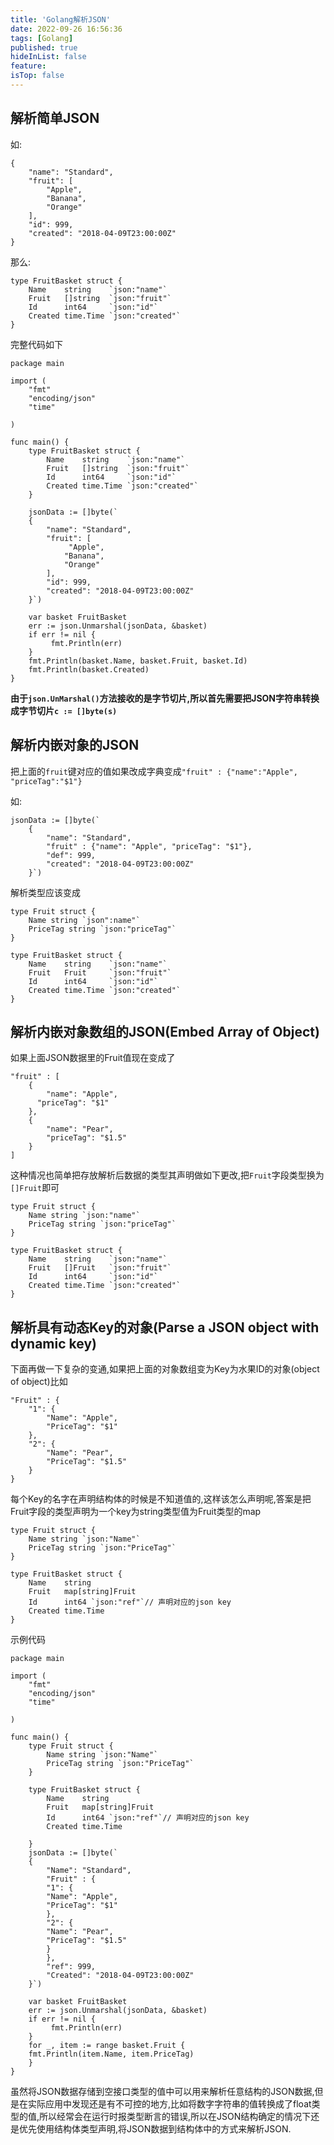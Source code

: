 ```yaml
---
title: 'Golang解析JSON'
date: 2022-09-26 16:56:36
tags: [Golang]
published: true
hideInList: false
feature: 
isTop: false
---
```

## 解析简单JSON

如:
```golang
{
    "name": "Standard",
    "fruit": [
        "Apple",
        "Banana",
        "Orange"
    ],
    "id": 999,
    "created": "2018-04-09T23:00:00Z"
}
```
那么:
```golang
type FruitBasket struct {
    Name    string    `json:"name"`
    Fruit   []string  `json:"fruit"`
    Id      int64     `json:"id"`
    Created time.Time `json:"created"`
}
```
完整代码如下
```golang
package main

import (
    "fmt"
    "encoding/json"
    "time"

)

func main() {
    type FruitBasket struct {
        Name    string    `json:"name"`
        Fruit   []string  `json:"fruit"`
        Id      int64     `json:"id"`
        Created time.Time `json:"created"`
    }

    jsonData := []byte(`
    {
        "name": "Standard",
        "fruit": [
             "Apple",
            "Banana",
            "Orange"
        ],
        "id": 999,
        "created": "2018-04-09T23:00:00Z"
    }`)

    var basket FruitBasket
    err := json.Unmarshal(jsonData, &basket)
    if err != nil {
         fmt.Println(err)
    }
    fmt.Println(basket.Name, basket.Fruit, basket.Id)
    fmt.Println(basket.Created)
}
```
**由于`json.UnMarshal()`方法接收的是字节切片,所以首先需要把JSON字符串转换成字节切片`c := []byte(s)`**

## 解析内嵌对象的JSON

把上面的`fruit`键对应的值如果改成字典变成`"fruit" : {"name":"Apple", "priceTag":"$1"}`

如:
```golang
jsonData := []byte(`
    {
        "name": "Standard",
        "fruit" : {"name": "Apple", "priceTag": "$1"},
        "def": 999,
        "created": "2018-04-09T23:00:00Z"
    }`)
```

解析类型应该变成
```golang
type Fruit struct {
    Name string `json":name"`
    PriceTag string `json:"priceTag"`
}

type FruitBasket struct {
    Name    string    `json:"name"`
    Fruit   Fruit     `json:"fruit"`
    Id      int64     `json:"id"`
    Created time.Time `json:"created"`
}
```

## 解析内嵌对象数组的JSON(Embed Array of Object)

如果上面JSON数据里的Fruit值现在变成了

```golang
"fruit" : [
    {
        "name": "Apple",
      "priceTag": "$1"
    },
    {
        "name": "Pear",
        "priceTag": "$1.5"
    }
]
```
这种情况也简单把存放解析后数据的类型其声明做如下更改,把`Fruit`字段类型换为`[]Fruit`即可
```golang
type Fruit struct {
    Name string `json:"name"`
    PriceTag string `json:"priceTag"`
}

type FruitBasket struct {
    Name    string    `json:"name"`
    Fruit   []Fruit   `json:"fruit"`
    Id      int64     `json:"id"`
    Created time.Time `json:"created"`
}
```

## 解析具有动态Key的对象(Parse a JSON object with dynamic key)

下面再做一下复杂的变通,如果把上面的对象数组变为Key为水果ID的对象(object of object)比如

```golang
"Fruit" : {
	"1": {
		"Name": "Apple",
		"PriceTag": "$1"
	},
	"2": {
		"Name": "Pear",
		"PriceTag": "$1.5"
	}
}
```
每个Key的名字在声明结构体的时候是不知道值的,这样该怎么声明呢,答案是把Fruit字段的类型声明为一个key为string类型值为Fruit类型的map
```golang
type Fruit struct {
    Name string `json:"Name"`
    PriceTag string `json:"PriceTag"`
}

type FruitBasket struct {
    Name    string
    Fruit   map[string]Fruit
    Id      int64 `json:"ref"`// 声明对应的json key
    Created time.Time
}
```
示例代码
```golang
package main

import (
	"fmt"
	"encoding/json"
	"time"

)

func main() {
    type Fruit struct {
        Name string `json:"Name"`
        PriceTag string `json:"PriceTag"`
    }

    type FruitBasket struct {
        Name    string
        Fruit   map[string]Fruit
        Id      int64 `json:"ref"`// 声明对应的json key
        Created time.Time

    }    
    jsonData := []byte(`
    {
        "Name": "Standard",
        "Fruit" : {
	    "1": {
		"Name": "Apple",
		"PriceTag": "$1"
	    },
	    "2": {
		"Name": "Pear",
		"PriceTag": "$1.5"
	    }
        },
        "ref": 999,
        "Created": "2018-04-09T23:00:00Z"
    }`)

    var basket FruitBasket
    err := json.Unmarshal(jsonData, &basket)
    if err != nil {
         fmt.Println(err)
    }
    for _, item := range basket.Fruit {
	fmt.Println(item.Name, item.PriceTag)
    }
}
```
虽然将JSON数据存储到空接口类型的值中可以用来解析任意结构的JSON数据,但是在实际应用中发现还是有不可控的地方,比如将数字字符串的值转换成了float类型的值,所以经常会在运行时报类型断言的错误,所以在JSON结构确定的情况下还是优先使用结构体类型声明,将JSON数据到结构体中的方式来解析JSON.
